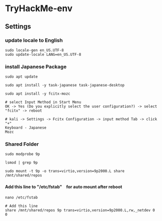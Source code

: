 # TryHackMe-env

## Settings

### update locale to English
```
sudo locale-gen en_US.UTF-8
sudo update-locale LANG=en_US.UTF-8
```

### install Japanese Package
```
sudo apt update

sudo apt install -y task-japanese task-japanese-desktop

sudo apt install -y fcitx-mozc

# select Input Method in Start Menu
OK -> Yes (Do you explicitly select the user configuration?) -> select "fcitx" -> reboot

# kali -> Settings -> Fcitx Configuration -> input method Tab -> click "+"
Keyboard - Japanese
Mozc
```


### Shared Folder
```
sudo modprobe 9p

lsmod | grep 9p

sudo mount -t 9p -o trans=virtio,version=9p2000.L share /mnt/shared/repos
```

#### Add this line to "/etc/fstab"　for auto mount after reboot
```
nano /etc/fstab

# Add this line
share /mnt/shared/repos 9p trans=virtio,version=9p2000.L,rw,_netdev 0 0
```
